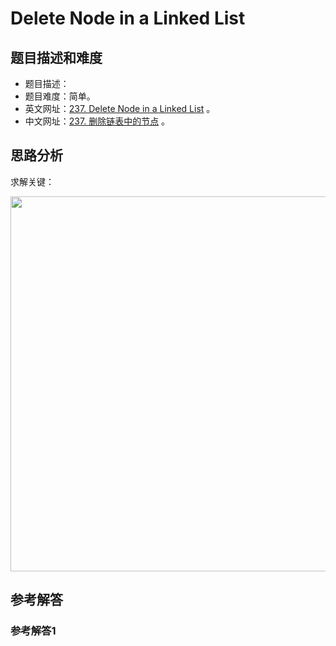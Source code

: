 # Delete Node in a Linked List

## 题目描述和难度
+ 题目描述：
+ 题目难度：简单。
+ 英文网址：[237. Delete Node in a Linked List](https://leetcode.com/problems/delete-node-in-a-linked-list/description/)  。
+ 中文网址：[237. 删除链表中的节点](https://leetcode-cn.com/problems/delete-node-in-a-linked-list/description/)  。
## 思路分析
求解关键：

<img src="https://liweiwei1419.github.io/images/leetcode-solution/" width="600">

## 参考解答
### 参考解答1

```java

```